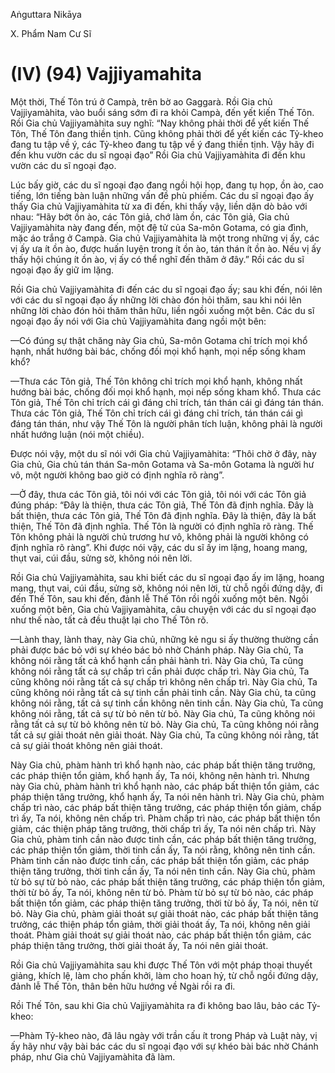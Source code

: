 Aṅguttara Nikāya

X. Phẩm Nam Cư Sĩ

# (IV) (94) Vajjiyamahita

Một thời, Thế Tôn trú ở Campà, trên bờ ao Gaggarà. Rồi Gia chủ Vajjiyamàhita, vào buổi sáng sớm đi ra khỏi Campà, đến yết kiến Thế Tôn. Rồi Gia chủ Vajjiyamàhita suy nghĩ: “Nay không phải thời để yết kiến Thế Tôn, Thế Tôn đang thiền tịnh. Cũng không phải thời để yết kiến các Tỷ-kheo đang tu tập về ý, các Tỷ-kheo đang tu tập về ý đang thiền tịnh. Vậy hãy đi đến khu vườn các du sĩ ngoại đạo” Rồi Gia chủ Vajjiyamàhita đi đến khu vườn các du sĩ ngoại đạo.

Lúc bấy giờ, các du sĩ ngoại đạo đang ngồi hội họp, đang tụ họp, ồn ào, cao tiếng, lớn tiếng bàn luận những vấn đề phù phiếm. Các du sĩ ngoại đạo ấy thấy Gia chủ Vajjiyamàhita từ xa đi đến, khi thấy vậy, liền dặn dò bảo với nhau: “Hãy bớt ồn ào, các Tôn giả, chớ làm ồn, các Tôn giả, Gia chủ Vajjiyamàhita này đang đến, một đệ tử của Sa-môn Gotama, có gia đình, mặc áo trắng ở Campà. Gia chủ Vajjiyamàhita là một trong những vị ấy, các vị ấy ưa ít ồn ào, được huấn luyện trong ít ồn ào, tán thán ít ồn ào. Nếu vị ấy thấy hội chúng ít ồn ào, vị ấy có thể nghĩ đến thăm ở đây.” Rồi các du sĩ ngoại đạo ấy giữ im lặng.

Rồi Gia chủ Vajjiyamàhita đi đến các du sĩ ngoại đạo ấy; sau khi đến, nói lên với các du sĩ ngoại đạo ấy những lời chào đón hỏi thăm, sau khi nói lên những lời chào đón hỏi thăm thân hữu, liền ngồi xuống một bên. Các du sĩ ngoại đạo ấy nói với Gia chủ Vajjiyamàhita đang ngồi một bên:

—Có đúng sự thật chăng này Gia chủ, Sa-môn Gotama chỉ trích mọi khổ hạnh, nhất hướng bài bác, chống đối mọi khổ hạnh, mọi nếp sống kham khổ?

—Thưa các Tôn giả, Thế Tôn không chỉ trích mọi khổ hạnh, không nhất hướng bài bác, chống đối mọi khổ hạnh, mọi nếp sống kham khổ. Thưa các Tôn giả, Thế Tôn chỉ trích cái gì đáng chỉ trích, tán thán cái gì đáng tán thán. Thưa các Tôn giả, Thế Tôn chỉ trích cái gì đáng chỉ trích, tán thán cái gì đáng tán thán, như vậy Thế Tôn là người phân tích luận, không phải là người nhất hướng luận (nói một chiều).

Ðược nói vậy, một du sĩ nói với Gia chủ Vajjiyamàhita: “Thôi chờ ở đây, này Gia chủ, Gia chủ tán thán Sa-môn Gotama và Sa-môn Gotama là người hư vô, một người không bao giờ có định nghĩa rõ ràng”.

—Ở đây, thưa các Tôn giả, tôi nói với các Tôn giả, tôi nói với các Tôn giả đúng pháp: “Đây là thiện, thưa các Tôn giả, Thế Tôn đã định nghĩa. Ðây là bất thiện, thưa các Tôn giả, Thế Tôn đã định nghĩa. Ðây là thiện, đây là bất thiện, Thế Tôn đã định nghĩa. Thế Tôn là người có định nghĩa rõ ràng. Thế Tôn không phải là người chủ trương hư vô, không phải là người không có định nghĩa rõ ràng”. Khi được nói vậy, các du sĩ ấy im lặng, hoang mang, thụt vai, cúi đầu, sửng sờ, không nói nên lời.

Rồi Gia chủ Vajjiyamàhita, sau khi biết các du sĩ ngoại đạo ấy im lặng, hoang mang, thụt vai, cúi đầu, sửng sờ, không nói nên lời, từ chỗ ngồi đứng dậy, đi đến Thế Tôn, sau khi đến, đảnh lễ Thế Tôn rồi ngồi xuống một bên. Ngồi xuống một bên, Gia chủ Vajjiyamàhita, câu chuyện với các du sĩ ngoại đạo như thế nào, tất cả đều thuật lại cho Thế Tôn rõ.

—Lành thay, lành thay, này Gia chủ, những kẻ ngu si ấy thường thường cần phải được bác bỏ với sự khéo bác bỏ nhờ Chánh pháp. Này Gia chủ, Ta không nói rằng tất cả khổ hạnh cần phải hành trì. Này Gia chủ, Ta cũng không nói rằng tất cả sự chấp trì cần phải được chấp trì. Này Gia chủ, Ta cũng không nói rằng tất cả sự chấp trì không nên chấp trì. Này Gia chủ, Ta cũng không nói rằng tất cả sự tinh cần phải tinh cần. Này Gia chủ, ta cũng không nói rằng, tất cả sự tinh cần không nên tinh cần. Này Gia chủ, Ta cũng không nói rằng, tất cả sự từ bỏ nên từ bỏ. Này Gia chủ, Ta cũng không nói rằng tất cả sự từ bỏ không nên từ bỏ. Này Gia chủ, Ta cũng không nói rằng tất cả sự giải thoát nên giải thoát. Này Gia chủ, Ta cũng không nói rằng, tất cả sự giải thoát không nên giải thoát.

Này Gia chủ, phàm hành trì khổ hạnh nào, các pháp bất thiện tăng trưởng, các pháp thiện tổn giảm, khổ hạnh ấy, Ta nói, không nên hành trì. Nhưng này Gia chủ, phàm hành trì khổ hạnh nào, các pháp bất thiện tổn giảm, các pháp thiện tăng trưởng, khổ hạnh ấy, Ta nói nên hành trì. Này Gia chủ, phàm chấp trì nào, các pháp bất thiện tăng trưởng, các pháp thiện tổn giảm, chấp trì ấy, Ta nói, không nên chấp trì. Phàm chấp trì nào, các pháp bất thiện tổn giảm, các thiện pháp tăng trưởng, thời chấp trì ấy, Ta nói nên chấp trì. Này Gia chủ, phàm tinh cần nào được tinh cần, các pháp bất thiện tăng trưởng, các pháp thiện tổn giảm, thời tinh cần ấy, Ta nói rằng, không nên tinh cần. Phàm tinh cần nào được tinh cần, các pháp bất thiện tổn giảm, các pháp thiện tăng trưởng, thời tinh cần ấy, Ta nói nên tinh cần. Này Gia chủ, phàm từ bỏ sự từ bỏ nào, các pháp bất thiện tăng trưởng, các pháp thiện tổn giảm, thời từ bỏ ấy, Ta nói, không nên từ bỏ. Phàm từ bỏ sự từ bỏ nào, các pháp bất thiện tổn giảm, các pháp thiện tăng trưởng, thời từ bỏ ấy, Ta nói, nên từ bỏ. Này Gia chủ, phàm giải thoát sự giải thoát nào, các pháp bất thiện tăng trưởng, các thiện pháp tổn giảm, thời giải thoát ấy, Ta nói, không nên giải thoát. Phàm giải thoát sự giải thoát nào, các pháp bất thiện tổn giảm, các pháp thiện tăng trưởng, thời giải thoát ấy, Ta nói nên giải thoát.

Rồi Gia chủ Vajjiyamàhita sau khi được Thế Tôn với một pháp thoại thuyết giảng, khích lệ, làm cho phấn khởi, làm cho hoan hỷ, từ chỗ ngồi đứng dậy, đảnh lễ Thế Tôn, thân bên hữu hướng về Ngài rồi ra đi.

Rồi Thế Tôn, sau khi Gia chủ Vajjiyamàhita ra đi không bao lâu, bảo các Tỷ-kheo:

—Phàm Tỷ-kheo nào, đã lâu ngày với trần cấu ít trong Pháp và Luật này, vị ấy hãy như vậy bài bác các du sĩ ngoại đạo với sự khéo bài bác nhờ Chánh pháp, như Gia chủ Vajjiyamàhita đã làm.

